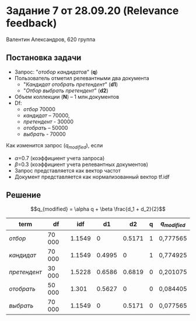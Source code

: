 # Задание 7 от 28.09.20 (Relevance feedback)

Валентин Александров, 620 группа

## Постановка задачи

- Запрос: "_отобор кандидатов_" (__q__)
- Пользователь отметил релевантными два документа
  - "_Кандидат отобрать претендент_" (__d1__)
  - "_Отбор выбрать претендент_" (__d2__)
- Объем коллекции (__N__) – 1 млн.документов
- Df: 
  - _отбор_ 70000
  - _кандидат_ – 70000,
  - _претендент_ - 30000
  - _отобрать_ – 50000
  - _выбрать_ - 70000

Как изменится запрос ($q_{modified}$), если
- $\alpha$=0.7 (коэффициент учета запроса)
- $\beta$=0.3 (коэффициент учета релевантных документов)
- Запрос представляется как вектор частот
- Документ представляется как нормализованный вектор tf.idf

## Решение

$$q_{modified} = \alpha q + \beta \frac{d_1 + d_2}{2}$$

| term         | df     | idf    | d1     | d2     | q   | $q_{modified}$ |
| ------------ | ------ | ------ | ------ | ------ | --- | -------------- |
| _отбор_      | 70 000 | 1.1549 | 0      | 0.5171 | 1   | 0,777565       |
| _кандидат_   | 70 000 | 1.1549 | 0.4995 | 0      | 1   | 0,774925       |
| _претендент_ | 30 000 | 1.5228 | 0.6586 | 0.6819 | 0   | 0,201075       |
| _отобрать_   | 50 000 | 1.301  | 0.5627 | 0      | 0   | 0,084405       |
| _выбрать_    | 70 000 | 1.1549 | 0      | 0.5171 | 0   | 0,077565       |
